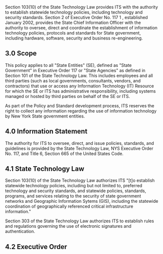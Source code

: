 Section 103(10) of the State Technology Law provides ITS with the authority to establish statewide technology policies, including technology and security standards. Section 2 of Executive Order No. 117 1 , established January 2002, provides the State Chief Information Officer with the authority to oversee, direct and coordinate the establishment of information technology policies, protocols and standards for State government, including hardware, software, security and business re-engineering.

## **3.0 Scope**

This policy applies to all "State Entities" (SE), defined as "State Government" in Executive Order 117 or "State Agencies" as defined in Section 101 of the State Technology Law. This includes employees and all third parties (such as local governments, consultants, vendors, and contractors) that use or access any Information Technology (IT) Resource for which the SE or ITS has administrative responsibility, including systems managed or hosted by third parties on behalf of the SE or ITS.

As part of the Policy and Standard development process, ITS reserves the right to collect any information regarding the use of information technology by New York State government entities.

## **4.0 Information Statement**

The authority for ITS to oversee, direct, and issue policies, standards, and guidelines is provided by the State Technology Law, NYS Executive Order No. 117, and Title 6, Section 665 of the United States Code.

## **4.1 State Technology Law**

Section 103(10) of the State Technology Law authorizes ITS "[t]o establish statewide technology policies, including but not limited to, preferred technology and security standards, and statewide policies, standards, programs, and services relating to the security of state government networks and Geographic Information Sytems (GIS), including the statewide coordination of geographically referenced critical infrastructure information."

Section 303 of the State Technology Law authorizes ITS to establish rules and regulations governing the use of electronic signatures and authentication.

## **4.2 Executive Order**
